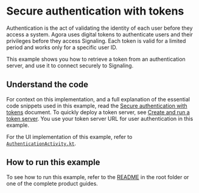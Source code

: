 # Secure authentication with tokens

Authentication is the act of validating the identity of each user before they access a system. Agora uses digital tokens to authenticate users and their privileges before they access Signaling. Each token is valid for a limited period and works only for a specific user ID. 

This example shows you how to retrieve a token from an authentication server, and use it to connect securely to Signaling. 

## Understand the code

For context on this implementation, and a full explanation of the essential code snippets used in this example, read the [Secure authentication with tokens](https://docs-staging-git-milestone-22-signalling-211-agora-gdxe.vercel.app/en/signaling/get-started/authentication-workflow?platform=web#create-and-run-a-token-server) document. 
To quickly deploy a token server, see [Create and run a token server](https://docs-staging-git-milestone-22-signalling-211-agora-gdxe.vercel.app/en/signaling/get-started/authentication-workflow?platform=web#create-and-run-a-token-server). You use your token server URL for user authentication in this example.

For the UI implementation of this example, refer to [`AuthenticationActivity.kt`](../android-reference-app/app/src/main/java/io/agora/android_reference_app/AuthenticationActivity.kt).

## How to run this example

To see how to run this example, refer to the [README](../README.md) in the root folder or one of the complete product guides.

